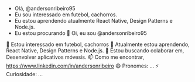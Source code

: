 - Olá, @andersonribeiro95
- Eu sou interessado em futebol, cachorros.
- Eu estou aprendendo atualmente React Native, Design Patterns e Node.js.
- Eu estou procurando
👋 Oi, eu sou @andersonribeiro95

👀 Estou interessado em futebol, cachorros
🌱 Atualmente estou aprendendo, React Native, Design Patterns e Node.js.
💞️ Estou buscando colaborar em, Desenvolver aplicativos móvesis.
📫 Como me encontrar, https://www.linkedin.com/in/andersonribeiro
😄 Pronomes: ...
⚡ Curiosidade: ...

